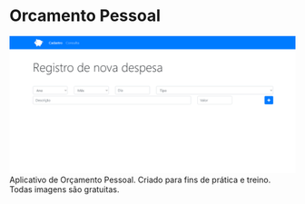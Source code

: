# Orcamento Pessoal
<img src="img/orcamento_pessoal.png" />
Aplicativo de Orçamento Pessoal. Criado para fins de prática e treino. Todas imagens são gratuitas.
